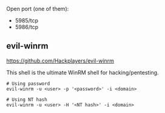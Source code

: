 Open port (one of them):
- 5985/tcp
- 5986/tcp

## evil-winrm
https://github.com/Hackplayers/evil-winrm

This shell is the ultimate WinRM shell for hacking/pentesting.
```
# Using password
evil-winrm -u <user> -p '<password>' -i <domain>

# Using NT hash
evil-winrm -u <user> -H '<NT hash>' -i <domain>
```
